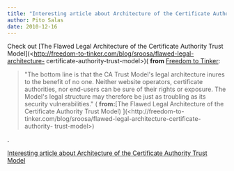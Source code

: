 ```yaml
---
title: "Interesting article about Architecture of the Certificate Authority Trust Model"
author: Pito Salas
date: 2010-12-16
---
```




Check out [The Flawed Legal Architecture of the Certificate Authority Trust
Model](<http://freedom-to-tinker.com/blog/sroosa/flawed-legal-architecture-
certificate-authority-trust-model>)( **from** [Freedom to
Tinker](<http://freedom-to-tinker.com/rss.xml>):

> "The bottom line is that the CA Trust Model's legal architecture inures to
> the benefit of no one. Neither website operators, certificate authorities,
> nor end-users can be sure of their rights or exposure. The Model's legal
> structure may therefore be just as troubling as its security
> vulnerabilities." ( **from:**[The Flawed Legal Architecture of the
> Certificate Authority Trust Model) ](<http://freedom-to-
> tinker.com/blog/sroosa/flawed-legal-architecture-certificate-authority-
> trust-model>)

.


[Interesting article about Architecture of the Certificate Authority Trust Model](None)
